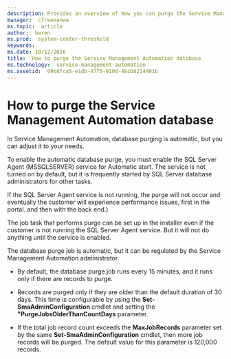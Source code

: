 ```yaml
---
description: Provides an overview of how you can purge the Service Management Automation database.
manager:  cfreemanwa
ms.topic:  article
author:  bwren
ms.prod:  system-center-threshold
keywords:  
ms.date: 10/12/2016
title:  How to purge the Service Management Automation database
ms.technology:  service-management-automation
ms.assetid:  09b8fca5-e1db-4775-910d-48cb8214401b
---
```


# How to purge the Service Management Automation database

In Service Management Automation, database purging is automatic, but you can adjust it to your needs.

To enable the automatic database purge, you must enable the SQL Server Agent (MSSQLSERVER) service for Automatic start. The service is not turned on by default, but it is frequently started by SQL Server database administrators for other tasks.

If the SQL Server Agent service is not running, the purge will not occur and eventually the customer will experience performance issues, first in the portal. and then with the back end.)

The job task that performs purge can be set up in the installer even if the customer is not running the SQL Server Agent service. But it will not do anything until the service is enabled.

The database purge job is automatic, but it can be regulated by the Service Management Automation administrator.

-   By default, the database purge job runs every 15 minutes, and it runs only if there are records to purge.

-   Records are purged only if they are older than the default duration of 30 days. This time is configurable by using the **Set-SmaAdminConfiguration** cmdlet and setting the **"PurgeJobsOlderThanCountDays** parameter.

-   If the total job record count exceeds the **MaxJobRecords** parameter set by the same **Set-SmaAdminConfiguration** cmdlet, then more job records will be purged. The default value for this parameter is 120,000 records.
